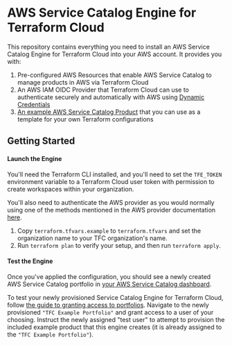 # AWS Service Catalog Engine for Terraform Cloud

This repository contains everything you need to install an AWS Service Catalog Engine for Terraform Cloud into your AWS account. It provides you with:
1. Pre-configured AWS Resources that enable AWS Service Catalog to manage products in AWS via Terraform Cloud
2. An AWS IAM OIDC Provider that Terraform Cloud can use to authenticate securely and automatically with AWS using [Dynamic Credentials](https://developer.hashicorp.com/terraform/tutorials/cloud/dynamic-credentials)
3. [An example AWS Service Catalog Product](https://github.com/hashicorp/aws-service-catalog-engine-for-tfc/tree/main/example-product) that you can use as a template for your own Terraform configurations

## Getting Started

#### Launch the Engine

You'll need the Terraform CLI installed, and you'll need to set the `TFE_TOKEN` environment variable to a Terraform Cloud user token with permission to create workspaces within your organization.

You'll also need to authenticate the AWS provider as you would normally using one of the methods mentioned in the AWS provider documentation [here](https://registry.terraform.io/providers/hashicorp/aws/latest/docs#authentication-and-configuration).

1. Copy `terraform.tfvars.example` to `terraform.tfvars` and set the organization name to your TFC organization's name.
1. Run `terraform plan` to verify your setup, and then run `terraform apply`.

#### Test the Engine

Once you've applied the configuration, you should see a newly created AWS Service Catalog portfolio in [your AWS Service Catalog dashboard](https://console.aws.amazon.com/servicecatalog/home). 

To test your newly provisioned Service Catalog Engine for Terraform Cloud, follow [the guide to granting access to portfolios](https://docs.aws.amazon.com/servicecatalog/latest/adminguide/catalogs_portfolios_users.html). Navigate to the newly provisioned `"TFC Example Portfolio"` and grant access to a user of your choosing. Instruct the newly assigned "test user" to attempt to provision the included example product that this engine creates (it is already assigned to the `"TFC Example Portfolio"`).    
